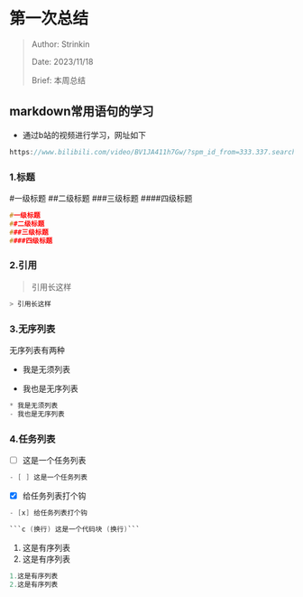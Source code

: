 # 第一次总结

> Author: Strinkin
> 
> Date: 2023/11/18
> 
> Brief: 本周总结 

## markdown常用语句的学习
* 通过b站的视频进行学习，网址如下
```c
https://www.bilibili.com/video/BV1JA411h7Gw/?spm_id_from=333.337.search-card.all.click
```
### 1.标题
#一级标题
##二级标题
###三级标题
####四级标题
```c
#一级标题
##二级标题
###三级标题
####四级标题
```
### 2.引用
> 引用长这样
```c
> 引用长这样
```
### 3.无序列表
无序列表有两种
* 我是无须列表
- 我也是无序列表
```c
* 我是无须列表
- 我也是无序列表
```
### 4.任务列表
- [ ] 这是一个任务列表
```c
- [ ] 这是一个任务列表
```
- [x] 给任务列表打个钩
```c
- [x] 给任务列表打个钩
```
```c
```c (换行) 这是一个代码块 (换行)```
```

1. 这是有序列表
2. 这是有序列表
```c
1.这是有序列表
2.这是有序列表
```

